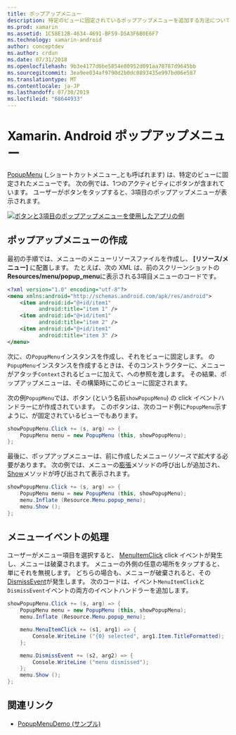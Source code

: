 ```yaml
---
title: ポップアップメニュー
description: 特定のビューに固定されているポップアップメニューを追加する方法について説明します。
ms.prod: xamarin
ms.assetid: 1C58E12B-4634-4691-BF59-D5A3F6B0E6F7
ms.technology: xamarin-android
author: conceptdev
ms.author: crdun
ms.date: 07/31/2018
ms.openlocfilehash: 9b3e4177d6be5854e80952d091aa78787d9645bb
ms.sourcegitcommit: 3ea9ee034af9790d2b0dc0893435e997bd06e587
ms.translationtype: MT
ms.contentlocale: ja-JP
ms.lasthandoff: 07/30/2019
ms.locfileid: "68644933"
---
```

# <a name="xamarinandroid-popup-menu"></a>Xamarin. Android ポップアップメニュー

[PopupMenu](xref:Android.Widget.PopupMenu) (_ショートカットメニュー_とも呼ばれます) は、特定のビューに固定されたメニューです。 次の例では、1つのアクティビティにボタンが含まれています。 ユーザーがボタンをタップすると、3項目のポップアップメニューが表示されます。

[![ボタンと3項目のポップアップメニューを使用したアプリの例](popup-menu-images/01-app-example-sml.png)](popup-menu-images/01-app-example.png#lightbox)


## <a name="creating-a-popup-menu"></a>ポップアップメニューの作成

最初の手順では、メニューのメニューリソースファイルを作成し、 **[リソース/メニュー]** に配置します。 たとえば、次の XML は、前のスクリーンショットの**Resources/menu/popup_menu**に表示される3項目メニューのコードです。

```xml
<?xml version="1.0" encoding="utf-8"?>
<menu xmlns:android="http://schemas.android.com/apk/res/android">
    <item android:id="@+id/item1"
          android:title="item 1" />
    <item android:id="@+id/item1"
          android:title="item 2" />
    <item android:id="@+id/item1"
          android:title="item 3" />
</menu>
```

次に、の`PopupMenu`インスタンスを作成し、それをビューに固定します。 の`PopupMenu`インスタンスを作成するときは、そのコンストラクターに、メニューがアタッチ`Context`されるビューに加えて、への参照を渡します。 その結果、ポップアップメニューは、その構築時にこのビューに固定されます。

次の例`PopupMenu`では、ボタン (という名前`showPopupMenu`) の click イベントハンドラーにが作成されています。 このボタンは、次のコード例に`PopupMenu`示すように、が固定されているビューでもあります。

```csharp
showPopupMenu.Click += (s, arg) => {
    PopupMenu menu = new PopupMenu (this, showPopupMenu);
};
```

最後に、ポップアップメニューは、前に作成したメニュー*リソースで拡大*する必要があります。 次の例では、メニューの[膨張](xref:Android.Views.LayoutInflater.Inflate*)メソッドの呼び出しが追加され、 [Show](xref:Android.Widget.PopupMenu.Show)メソッドが呼び出されて表示されます。

```csharp
showPopupMenu.Click += (s, arg) => {
    PopupMenu menu = new PopupMenu (this, showPopupMenu);
    menu.Inflate (Resource.Menu.popup_menu);
    menu.Show ();
};
```


## <a name="handling-menu-events"></a>メニューイベントの処理

ユーザーがメニュー項目を選択すると、 [MenuItemClick](xref:Android.Widget.PopupMenu.MenuItemClick) click イベントが発生し、メニューは破棄されます。 メニューの外側の任意の場所をタップすると、単にそれを無視します。 どちらの場合も、メニューが破棄されると、その[DismissEvent](xref:Android.Widget.PopupMenu.Dismiss)が発生します。 次のコードは、イベント`MenuItemClick`と`DismissEvent`イベントの両方のイベントハンドラーを追加します。

```csharp
showPopupMenu.Click += (s, arg) => {
    PopupMenu menu = new PopupMenu (this, showPopupMenu);
    menu.Inflate (Resource.Menu.popup_menu);

    menu.MenuItemClick += (s1, arg1) => {
        Console.WriteLine ("{0} selected", arg1.Item.TitleFormatted);
    };

    menu.DismissEvent += (s2, arg2) => {
        Console.WriteLine ("menu dismissed");
    };
    menu.Show ();
};
```



## <a name="related-links"></a>関連リンク

- [PopupMenuDemo (サンプル)](https://docs.microsoft.com/samples/xamarin/monodroid-samples/popupmenudemo)
